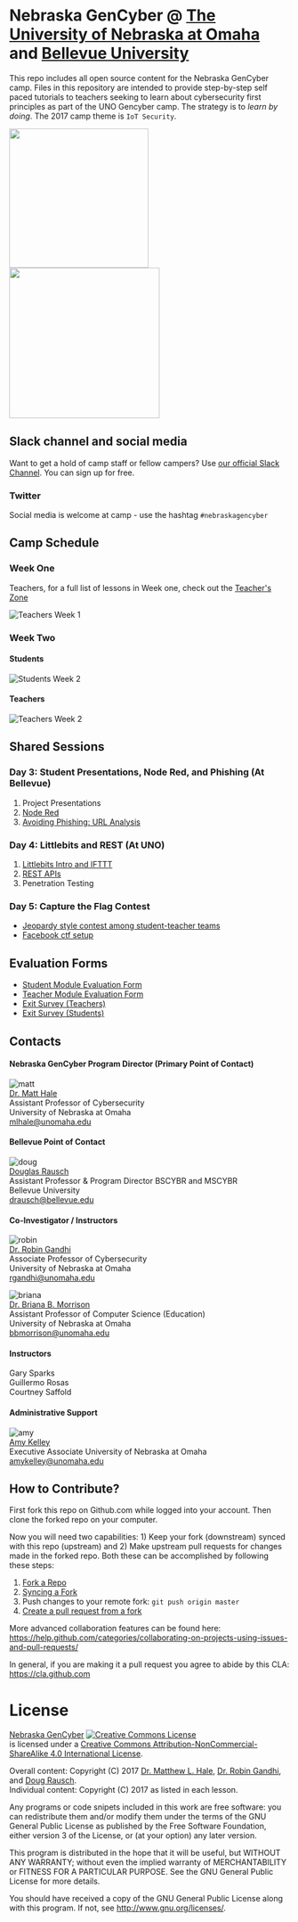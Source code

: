 # Nebraska GenCyber @ [The University of Nebraska at Omaha](http://www.unomaha.edu/college-of-information-science-and-technology/academics/information-assurance.php) and [Bellevue University](http://www.bellevue.edu/degrees/center-for-cybersecurity-education/cce)
This repo includes all open source content for the Nebraska GenCyber camp. Files in this repository are intended to provide step-by-step self paced tutorials to teachers seeking to learn about cybersecurity first principles as part of the UNO Gencyber camp. The strategy is to *learn by doing*. The 2017 camp theme is `IoT Security`.

<img src="./img/uno-logo.png" width=250/><img src="./img/bellevue-logo.png" width=270/>

## Slack channel and social media
Want to get a hold of camp staff or fellow campers? Use [our official Slack Channel](https://join.slack.com/t/nebraskagencyber/shared_invite/MjE3NzAyMDczOTkxLTE1MDA4NzMxODYtNjI0ODBiYTU2MA). You can sign up for free.

### Twitter
Social media is welcome at camp - use the hashtag `#nebraskagencyber`

## Camp Schedule
### Week One
Teachers, for a full list of lessons in Week one, check out the [Teacher's Zone](./teachers/README.md)

![Teachers Week 1](./img/uno-camp-schedule-teachers-week1.png)  

### Week Two
#### Students
![Students Week 2](./img/uno-camp-schedule-students-week2.png)  

#### Teachers
![Teachers Week 2](./img/uno-camp-schedule-teachers-week2.png)

## Shared Sessions
### Day 3: Student Presentations, Node Red, and Phishing (At Bellevue)
1. Project Presentations
1. [Node Red](./students/intro_iot_node_red/README.md)
1. [Avoiding Phishing: URL Analysis](./teachers/phishing/url-analysis.md)

### Day 4: Littlebits and REST (At UNO)
1. [Littlebits Intro and IFTTT](./combined/slides-littlebits.pdf)
1. [REST APIs](./combined/rest-api-teachers.pdf)
1. Penetration Testing

### Day 5: Capture the Flag Contest
* [Jeopardy style contest among student-teacher teams](http://ctf.gencyber2017.unomaha.edu)
* [Facebook ctf setup](./facebookctf/fbctf.md)


## Evaluation Forms
* [Student Module Evaluation Form](https://unomaha.az1.qualtrics.com/jfe/form/SV_d6fG6S6YsTIdMTb)
* [Teacher Module Evaluation Form](https://unomaha.az1.qualtrics.com/jfe/form/SV_8q4cebgz9jXh301)
* [Exit Survey (Teachers)](https://www.surveymonkey.com/r/NebraskaOmaha_C1_T1_July24_Aug4)
* [Exit Survey (Students)](https://www.surveymonkey.com/r/NebraskaOmaha_C1_S1_July24_Aug4)


## Contacts

#### Nebraska GenCyber Program Director (Primary Point of Contact)
![matt](./img/matt.jpg)  
[Dr. Matt Hale](http://faculty.ist.unomaha.edu/mlhale/)    
Assistant Professor of Cybersecurity  
University of Nebraska at Omaha    
[mlhale@unomaha.edu](mailto:mlhale@unomaha.edu)

#### Bellevue Point of Contact
![doug](./img/doug.jpg)  
[Douglas Rausch](http://www.bellevue.edu/about/leadership/faculty/rausch-douglas)   
Assistant Professor & Program Director BSCYBR and MSCYBR  
Bellevue University  
[drausch@bellevue.edu](mailto:drausch@bellevue.edu)

#### Co-Investigator / Instructors
![robin](./img/robin.png)  
[Dr. Robin Gandhi](http://faculty.ist.unomaha.edu/rgandhi/)    
Associate Professor of Cybersecurity  
University of Nebraska at Omaha  
[rgandhi@unomaha.edu](mailto:rgandhi@unomaha.edu)

![briana](./img/briana.png)  
[Dr. Briana B. Morrison](http://www.brianamorrison.net)  
Assistant Professor of Computer Science (Education)  
University of Nebraska at Omaha  
[bbmorrison@unomaha.edu](mailto:bbmorrison@unomaha.edu)

#### Instructors
Gary Sparks  
Guillermo Rosas    
Courtney Saffold  

#### Administrative Support
![amy](./img/amy.jpg)  
[Amy Kelley](https://www.unomaha.edu/college-of-information-science-and-technology/about/faculty-staff/amy-kelley.php)  
Executive Associate
University of Nebraska at Omaha  
[amykelley@unomaha.edu](mailto:amykelley@unomaha.edu)

## How to Contribute?

First fork this repo on Github.com while logged into your account. Then clone the forked repo on your computer.

Now you will need two capabilities: 1) Keep your fork (downstream) synced with this repo (upstream) and 2) Make upstream pull requests for changes made in the forked repo. Both these can be accomplished by following these steps:  

1. [Fork a Repo](https://help.github.com/articles/fork-a-repo/)  
1. [Syncing a Fork](https://help.github.com/articles/syncing-a-fork/)  
1. Push changes to your remote fork: `git push origin master`  
1. [Create a pull request from a fork](https://help.github.com/articles/creating-a-pull-request-from-a-fork/)  

More advanced collaboration features can be found here: https://help.github.com/categories/collaborating-on-projects-using-issues-and-pull-requests/

In general, if you are making it a pull request you agree to abide by this CLA: https://cla.github.com

# License  
[Nebraska GenCyber](https://github.com/MLHale/nebraska-gencyber) <a rel="license" href="http://creativecommons.org/licenses/by-nc-sa/4.0/"><img alt="Creative Commons License" style="border-width:0" src="https://i.creativecommons.org/l/by-nc-sa/4.0/88x31.png" /></a><br /> is licensed under a <a rel="license" href="http://creativecommons.org/licenses/by-nc-sa/4.0/">Creative Commons Attribution-NonCommercial-ShareAlike 4.0 International License</a>.

Overall content: Copyright (C) 2017  [Dr. Matthew L. Hale](http://faculty.ist.unomaha.edu/mhale/), [Dr. Robin Gandhi](http://faculty.ist.unomaha.edu/rgandhi/), and [Doug Rausch](http://www.bellevue.edu/about/leadership/faculty/rausch-douglas).  
Individual content: Copyright (C) 2017 as listed in each lesson.

Any programs or code snipets included in this work are free software: you can redistribute them and/or modify them under the terms of the GNU General Public License as published by
the Free Software Foundation, either version 3 of the License, or (at your option) any later version.

This program is distributed in the hope that it will be useful,
but WITHOUT ANY WARRANTY; without even the implied warranty of
MERCHANTABILITY or FITNESS FOR A PARTICULAR PURPOSE.  See the
GNU General Public License for more details.

You should have received a copy of the GNU General Public License
along with this program.  If not, see <http://www.gnu.org/licenses/>.
